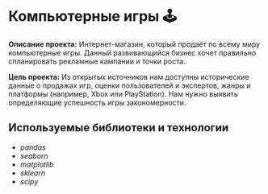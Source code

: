 # Компьютерные игры 🕹️

**Описание проекта:** Интернет-магазин, который продаёт по всему миру компьютерные игры. Данный развивающийся бизнес хочет правильно спланировать рекламные кампании и точки роста.

**Цель проекта:** Из открытых источников нам доступны исторические данные о продажах игр, оценки пользователей и экспертов, жанры и платформы (например, Xbox или PlayStation). Нам нужно выявить определяющие успешность игры закономерности. 

## Используемые библиотеки и технологии
- *pandas*
- *seaborn*
- *matplotlib*
- *sklearn*
- *scipy*
  

